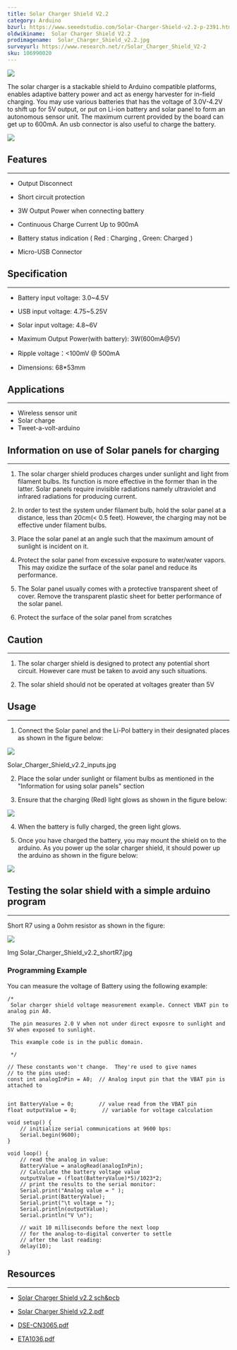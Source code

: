 ```yaml
---
title: Solar Charger Shield V2.2
category: Arduino
bzurl: https://www.seeedstudio.com/Solar-Charger-Shield-v2.2-p-2391.html
oldwikiname:  Solar Charger Shield V2.2
prodimagename:  Solar_Charger_Shield_v2.2.jpg
surveyurl: https://www.research.net/r/Solar_Charger_Shield_V2-2
sku: 106990020
---
```

![](https://github.com/SeeedDocument/Solar_Charger_Shield_V2.2/raw/master/img/Solar_Charger_Shield_v2.2.jpg)

The solar charger is a stackable shield to Arduino compatible platforms, enables adaptive battery power and act as energy harvester for in-field charging. You may use various batteries that has the voltage of 3.0V-4.2V to shift up for 5V output, or put on Li-ion battery and solar panel to form an autonomous sensor unit. The maximum current provided by the board can get up to 600mA. An usb connector is also useful to charge the battery.

[![](https://github.com/SeeedDocument/Seeed-WiKi/raw/master/docs/images/300px-Get_One_Now_Banner-ragular.png)](https://www.seeedstudio.com/Solar-Charger-Shield-v2.2-p-2391.html)

##   Features
---
*   Output Disconnect

*   Short circuit protection

*   3W Output Power when connecting battery

*   Continuous Charge Current Up to 900mA

*   Battery status indication ( Red : Charging , Green: Charged )

*   Micro-USB Connector

##   Specification
---
*   Battery input voltage: 3.0~4.5V

*   USB input voltage: 4.75~5.25V

*   Solar input voltage: 4.8~6V

*   Maximum Output Power(with battery): 3W(600mA@5V)

*   Ripple voltage：&lt;100mV @ 500mA

*   Dimensions: 68*53mm

##   Applications
---
*   Wireless sensor unit
*   Solar charge
*   Tweet-a-volt-arduino

##  Information on use of Solar panels for charging
---
1) The solar charger shield produces charges under sunlight and light from filament bulbs. Its function is more effective in the former than in the latter. Solar panels require invisible radiations namely ultraviolet and infrared radiations for producing current.

2) In order to test the system under filament bulb, hold the solar panel at a distance, less than 20cm(&lt; 0.5 feet). However, the charging may not be effective under filament bulbs.

3) Place the solar panel at an angle such that the maximum amount of sunlight is incident on it.

4) Protect the solar panel from excessive exposure to water/water vapors. This may oxidize the surface of the solar panel and reduce its performance.

5) The Solar panel usually comes with a protective transparent sheet of cover. Remove the transparent plastic sheet for better performance of the solar panel.

6) Protect the surface of the solar panel from scratches

##   Caution
---
1) The solar charger shield is designed to protect any potential short circuit. However care must be taken to avoid any such situations.

2) The solar shield should not be operated at voltages greater than 5V

##   Usage
---
1) Connect the Solar panel and the Li-Pol battery in their designated places as shown in the figure below:

![](https://github.com/SeeedDocument/Solar_Charger_Shield_V2.2/raw/master/img/Solar_Charger_Shield_v2.2_inputs.jpg)

Solar_Charger_Shield_v2.2_inputs.jpg

2) Place the solar under sunlight or filament bulbs as mentioned in the "Information for using solar panels" section

3) Ensure that the charging (Red) light glows as shown in the figure below:

![](https://github.com/SeeedDocument/Solar_Charger_Shield_V2.2/raw/master/img/Solar_Charger_Shield_v2.2_charging.jpg)

4) When the battery is fully charged, the green light glows.

5) Once you have charged the battery, you may mount the shield on to the arduino. As you power up the solar charger shield, it should power up the arduino as shown in the figure below:

![](https://github.com/SeeedDocument/Solar_Charger_Shield_V2.2/raw/master/img/Solar-Charger-Shield-v2.2_power-arduino.jpg)

##   Testing the solar shield with a simple arduino program
---
Short R7 using a 0ohm resistor as shown in the figure:

![](https://github.com/SeeedDocument/Solar_Charger_Shield_V2.2/raw/master/img/Solar_Charger_Shield_v2.2_shortR7.jpg)

Img Solar_Charger_Shield_v2.2_shortR7.jpg

###   Programming Example

You can measure the voltage of Battery using the following example:
```
/*
 Solar charger shield voltage measurement example. Connect VBAT pin to analog pin A0.

 The pin measures 2.0 V when not under direct exposre to sunlight and 5V when exposed to sunlight.

 This example code is in the public domain.

 */

// These constants won't change.  They're used to give names
// to the pins used:
const int analogInPin = A0;  // Analog input pin that the VBAT pin is attached to


int BatteryValue = 0;        // value read from the VBAT pin
float outputValue = 0;        // variable for voltage calculation

void setup() {
    // initialize serial communications at 9600 bps:
    Serial.begin(9600);
}

void loop() {
    // read the analog in value:
    BatteryValue = analogRead(analogInPin);
    // Calculate the battery voltage value
    outputValue = (float(BatteryValue)*5)/1023*2;
    // print the results to the serial monitor:
    Serial.print("Analog value = " );
    Serial.print(BatteryValue);
    Serial.print("\t voltage = ");
    Serial.println(outputValue);
    Serial.println("V \n");

    // wait 10 milliseconds before the next loop
    // for the analog-to-digital converter to settle
    // after the last reading:
    delay(10);
}
```
##  Resources
---
- [Solar Charger Shield v2.2 sch&amp;pcb](https://github.com/SeeedDocument/Solar_Charger_Shield_V2.2/raw/master/res/Solar_Charger_Shield_v2.2_sch_pcb.zip)

- [Solar Charger Shield v2.2.pdf](https://github.com/SeeedDocument/Solar_Charger_Shield_V2.2/raw/master/res/Solar%20Charger%20Shield%20v2.2.pdf)
- [DSE-CN3065.pdf](https://github.com/SeeedDocument/Solar_Charger_Shield_V2.2/raw/master/res/DSE-CN3065.pdf)

- [ETA1036.pdf](https://github.com/SeeedDocument/Solar_Charger_Shield_V2.2/raw/master/res/ETA1036.pdf)
